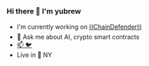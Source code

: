 ### Hi there 👋 I'm yubrew

- I'm currently working on [⛓️ChainDefender⛓️](https://chaindefender.ai)
- 💬 Ask me about AI, crypto smart contracts
- [📫 🐦](https://x.com/yubrew)
- Live in 🗽 NY
<!--
**yubrew/yubrew** is a ✨ _special_ ✨ repository because its `README.md` (this file) appears on your GitHub profile.

Here are some ideas to get you started:

- 🔭 I’m currently working on ...
- 🌱 I’m currently learning ...
- 👯 I’m looking to collaborate on ...
- 🤔 I’m looking for help with ...
- 💬 Ask me about ...
- 📫 How to reach me: ...
- 😄 Pronouns: ...
- ⚡ Fun fact: ...
-->
